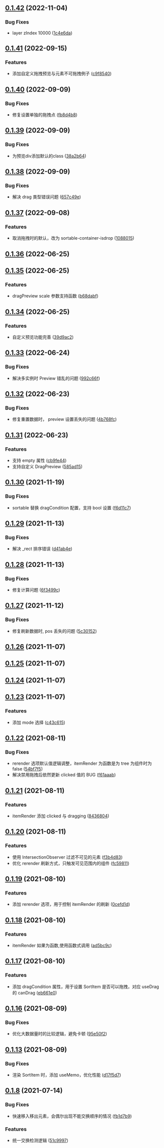 ## [0.1.42](https://github.com/limaofeng/asany-sortable/compare/v0.1.41...v0.1.42) (2022-11-04)


### Bug Fixes

* layer zIndex 10000 ([1c4e6da](https://github.com/limaofeng/asany-sortable/commit/1c4e6dad807997e2878e91b34153f1e0b41e4ac8))



## [0.1.41](https://github.com/limaofeng/asany-sortable/compare/v0.1.40...v0.1.41) (2022-09-15)


### Features

* 添加自定义拖拽预览与元素不可拖拽例子 ([c9f8540](https://github.com/limaofeng/asany-sortable/commit/c9f8540b2fe54f1a8ac12d18e09a7c03fb92cf17))



## [0.1.40](https://github.com/limaofeng/asany-sortable/compare/v0.1.39...v0.1.40) (2022-09-09)


### Bug Fixes

* 修复设置单独的拖拽点 ([fb8d4b8](https://github.com/limaofeng/asany-sortable/commit/fb8d4b8752ef112348c86fd5dd45d2f20408b905))



## [0.1.39](https://github.com/limaofeng/asany-sortable/compare/v0.1.38...v0.1.39) (2022-09-09)


### Bug Fixes

* 为预览div添加默认的class ([38a2b64](https://github.com/limaofeng/asany-sortable/commit/38a2b64741c974b6f8643faaa791d98bd6e45fd9))



## [0.1.38](https://github.com/limaofeng/asany-sortable/compare/v0.1.37...v0.1.38) (2022-09-09)


### Bug Fixes

* 解决 drag 类型错误问题 ([657c49e](https://github.com/limaofeng/asany-sortable/commit/657c49e523485550c41bac05fe4ad070c61c7d9c))



## [0.1.37](https://github.com/limaofeng/asany-sortable/compare/v0.1.36...v0.1.37) (2022-09-08)


### Features

* 取消拖拽时的默认，改为 sortable-container-isdrop ([1088015](https://github.com/limaofeng/asany-sortable/commit/108801503dbbd55a83e420c2418f9957bd1424e7))



## [0.1.36](https://github.com/limaofeng/asany-sortable/compare/v0.1.35...v0.1.36) (2022-06-25)



## [0.1.35](https://github.com/limaofeng/asany-sortable/compare/v0.1.34...v0.1.35) (2022-06-25)


### Features

* dragPreview scale 参数支持函数 ([b68dabf](https://github.com/limaofeng/asany-sortable/commit/b68dabf8426b3927c0a95073e6b1af3bed6901f0))



## [0.1.34](https://github.com/limaofeng/asany-sortable/compare/v0.1.33...v0.1.34) (2022-06-25)


### Features

* 自定义预览功能完善 ([39d9ac2](https://github.com/limaofeng/asany-sortable/commit/39d9ac2b4774fed4de573ae80f2c62c66342a5ce))



## [0.1.33](https://github.com/limaofeng/asany-sortable/compare/v0.1.32...v0.1.33) (2022-06-24)


### Bug Fixes

* 解决多实例时 Preview 错乱的问题 ([992c66f](https://github.com/limaofeng/asany-sortable/commit/992c66fa249b9b8922c339dbaad1e059e4bbddeb))



## [0.1.32](https://github.com/limaofeng/asany-sortable/compare/v0.1.31...v0.1.32) (2022-06-23)


### Bug Fixes

* 修复重置数据时， preview 设置丢失的问题 ([4b768fc](https://github.com/limaofeng/asany-sortable/commit/4b768fc7f2fd05abcb619fe1678f63a51d7015ce))



## [0.1.31](https://github.com/limaofeng/asany-sortable/compare/v0.1.30...v0.1.31) (2022-06-23)


### Features

* 支持 empty 属性 ([cb9fe44](https://github.com/limaofeng/asany-sortable/commit/cb9fe442beccb4dc57e17a7182b6a507cea6df8b))
* 支持自定义 DragPreview ([585ad15](https://github.com/limaofeng/asany-sortable/commit/585ad15b4d78e8caa58c45ab0a8f0193e6dc01b8))



## [0.1.30](https://github.com/limaofeng/asany-sortable/compare/v0.1.29...v0.1.30) (2021-11-19)


### Bug Fixes

* sortable 替换 dragCondition 配置，支持 bool 设置 ([f6d11c7](https://github.com/limaofeng/asany-sortable/commit/f6d11c70afbc4b70dd974721af0eb6f37c950b6a))



## [0.1.29](https://github.com/limaofeng/asany-sortable/compare/v0.1.28...v0.1.29) (2021-11-13)


### Bug Fixes

* 解决 _rect 排序错误 ([d41ab4e](https://github.com/limaofeng/asany-sortable/commit/d41ab4eecd3f84f88613d0ece72d89f6530b52f5))



## [0.1.28](https://github.com/limaofeng/asany-sortable/compare/v0.1.27...v0.1.28) (2021-11-13)


### Bug Fixes

* 修复计算问题 ([6f3499c](https://github.com/limaofeng/asany-sortable/commit/6f3499cd6d5fc02bbd39b6968e87ea0d9e116bca))



## [0.1.27](https://github.com/limaofeng/asany-sortable/compare/v0.1.26...v0.1.27) (2021-11-12)


### Bug Fixes

* 修复刷新数据时, pos 丢失的问题 ([5c30152](https://github.com/limaofeng/asany-sortable/commit/5c30152c9b89b61e217249d3dc2073a45b217438))



## [0.1.26](https://github.com/limaofeng/asany-sortable/compare/v0.1.25...v0.1.26) (2021-11-07)



## [0.1.25](https://github.com/limaofeng/asany-sortable/compare/v0.1.24...v0.1.25) (2021-11-07)



## [0.1.24](https://github.com/limaofeng/asany-sortable/compare/v0.1.23...v0.1.24) (2021-11-07)



## [0.1.23](https://github.com/limaofeng/asany-sortable/compare/v0.1.22...v0.1.23) (2021-11-07)


### Features

*  添加 mode 选择 ([c43c615](https://github.com/limaofeng/asany-sortable/commit/c43c6155f1050cf1f78d750d0da17557c74730aa))



## [0.1.22](https://github.com/limaofeng/asany-sortable/compare/v0.1.21...v0.1.22) (2021-08-11)


### Bug Fixes

*  rerender 选项默认值逻辑调整，itemRender 为函数是为 tree 为组件时为 false ([54bf7f5](https://github.com/limaofeng/asany-sortable/commit/54bf7f5135e50e6bee72f45dbc33e73a6dcea3ba))
* 解决禁用拖拽后依然更新 clicked 值的 BUG ([f61aaab](https://github.com/limaofeng/asany-sortable/commit/f61aaabc6a4b693f27368e60eed0bf0c84cf6626))



## [0.1.21](https://github.com/limaofeng/asany-sortable/compare/v0.1.20...v0.1.21) (2021-08-11)


### Features

* itemRender 添加 clicked 与 dragging ([8436804](https://github.com/limaofeng/asany-sortable/commit/84368048b48d24e340657da538d330b46fc05e47))



## [0.1.20](https://github.com/limaofeng/asany-sortable/compare/v0.1.19...v0.1.20) (2021-08-11)


### Features

*  使用 IntersectionObserver 过滤不可见的元素 ([f3b4d83](https://github.com/limaofeng/asany-sortable/commit/f3b4d83185ad9739b0460ed2f094b33f68ea4186))
* 优化 rerender 刷新方式，只触发可见范围内的组件 ([fc59811](https://github.com/limaofeng/asany-sortable/commit/fc59811a263c0e1f6982a0804fbf00e90bda5e42))



## [0.1.19](https://github.com/limaofeng/asany-sortable/compare/v0.1.18...v0.1.19) (2021-08-10)


### Features

* 添加 rerender 选项，用于控制 itemRender 的刷新 ([0cefd1d](https://github.com/limaofeng/asany-sortable/commit/0cefd1dde94582688aa15402fc2c1d6401c99d5e))



## [0.1.18](https://github.com/limaofeng/asany-sortable/compare/v0.1.17...v0.1.18) (2021-08-10)


### Features

* itemRender 如果为函数,使用函数式调用 ([ad5bc9c](https://github.com/limaofeng/asany-sortable/commit/ad5bc9c00b3bb41913b58bbf05b4d477734f940f))



## [0.1.17](https://github.com/limaofeng/asany-sortable/compare/v0.1.16...v0.1.17) (2021-08-10)


### Features

* 添加 dragCondition 属性，用于设置 SortItem 是否可以拖拽，对应  useDrag 的 canDrag ([eb661e0](https://github.com/limaofeng/asany-sortable/commit/eb661e044e346de8ec8c5a97ddba08761e7a492a))



## [0.1.16](https://github.com/limaofeng/asany-sortable/compare/v0.1.15...v0.1.16) (2021-08-09)


### Bug Fixes

* 优化大数据量时的比较逻辑，避免卡顿 ([95e50f2](https://github.com/limaofeng/asany-sortable/commit/95e50f24eb71e426ad2e08afc8541caf88e7fec7))



## [0.1.13](https://github.com/limaofeng/asany-sortable/compare/v0.1.12...v0.1.13) (2021-08-09)


### Bug Fixes

* 渲染 SortItem 时，添加 useMemo，优化性能 ([d17f5d7](https://github.com/limaofeng/asany-sortable/commit/d17f5d7f9a1c8539e80909524912629739373977))



## [0.1.8](https://github.com/limaofeng/asany-sortable/compare/v0.1.7...v0.1.8) (2021-07-14)


### Bug Fixes

* 快速移入移出元素，会偶尔出现不能交换顺序的情况 ([fb1d7b9](https://github.com/limaofeng/asany-sortable/commit/fb1d7b96d5afaec436b5158e3510a0083b66f13e))


### Features

* 统一交换检测逻辑 ([51c9997](https://github.com/limaofeng/asany-sortable/commit/51c999705aeb2e34ec9e2979e12e0557d53ca2d3))




